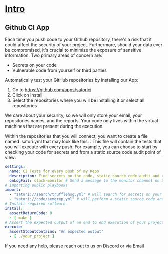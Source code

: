 # [Intro](README.md)
## Github CI App

Each time you push code to your Github repository, there's a risk that it could affect the security of your project. Furthermore, should your data ever be compromised, it's crucial to minimize the exposure of sensitive information. Two primary areas of concern are:
- Secrets on your code
- Vulnerable code from yourself or third parties

Automatically test your GitHub repositories by installing our App:

1. Go to https://github.com/apps/satorici
2. Click on Install
3. Select the repositories where you will be installing it or select all repositories

We care about your security, so we will only store your email, your repositories names, and the reports. Your code only lives within the virtual machines that are present during the execution. 

Within the repositories that you will connect, you want to create a file named .satori.yml that may look like this:
. This file will contain the tests that you will execute with every push. For example, you can choose to start by checking your code for secrets and from a static source code audit point of view:


```yml
settings:
  name: CI Tests for every push of my Repo
  description: Find secrets on the code, static source code audit and run an end to end test asserting the expected output for your project
  onLogFail: slack-monitor # Send a message to the monitor channel on Slack if the test Fails
# Importing public playbooks
import:
  - "satori://search/trufflehog.yml" # will search for secrets on your code with Trufflehog (https://github.com/trufflesecurity/trufflehog)
  - "satori://code/semgrep.yml" # will perform a static source code analysis with Semgrep (https://github.com/returntocorp/semgrep)
# Install required software
install:
  assertReturnCode: 0
  - [ make ]
# Assert the expected output of an end to end execution of your project
execute:
  assertStdoutContains: "An expected output"
  - [ ./your_project ]
```

If you need any help, please reach out to us on [Discord](https://discord.gg/F6Uzz7fc2s) or via [Email](mailto:support@satori-ci.com)
